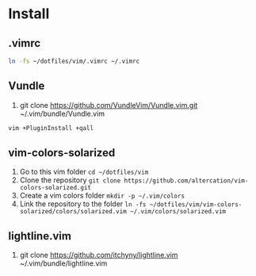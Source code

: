 # Install

## .vimrc
```bash
ln -fs ~/dotfiles/vim/.vimrc ~/.vimrc
```

## Vundle
1. git clone https://github.com/VundleVim/Vundle.vim.git ~/.vim/bundle/Vundle.vim
```bash
vim +PluginInstall +qall
```


## vim-colors-solarized
1. Go to this vim folder `cd ~/dotfiles/vim`
1. Clone the repository `git clone https://github.com/altercation/vim-colors-solarized.git`
1. Create a vim colors folder `mkdir -p ~/.vim/colors`
1. Link the repository to the folder `ln -fs ~/dotfiles/vim/vim-colors-solarized/colors/solarized.vim ~/.vim/colors/solarized.vim`

## lightline.vim
1.   git clone https://github.com/itchyny/lightline.vim ~/.vim/bundle/lightline.vim
